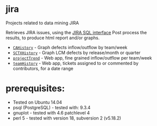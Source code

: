 # jira
Projects related to data mining JIRA

Retrieves JIRA issues, using the [JIRA SQL interface](https://developer.atlassian.com/display/JIRADEV/Database+Schema)
Post process the results, to produce html report and/or graphs.

 - [`CAHistory`](CAHistory) - Graph defects inflow/outflow by team/week
 - [`SCTXHistory`](SCTXHistory) - Graph LCM defects by release/month or quarter
 - [`projectTrend`](projectTrend) - Web app, fine grained inflow/outflow per team/week
 - [`teamHistory`](teamHistory) - Web app, tickets assigned to or commented by contributors, for a date range


prerequisites:
==============
- Tested on Ubuntu 14.04
- psql (PostgreSQL) 	- tested with: 9.3.4
- gnuplot 			- tested with 4.6 patchlevel 4
- perl 5 				- tested with version 18, subversion 2 (v5.18.2)


